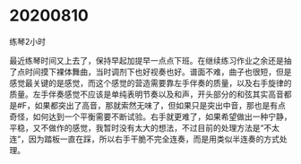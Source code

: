 # 20200810

练琴2小时

最近练琴时间又上去了，保持早起加提早一点点下班。在继续练习作业之余还是抽了点时间摸下裸体舞曲，当时调剂下也好视奏也好。谱面不难，曲子也很短，但是感觉最关键的是感觉，而这个感觉的营造需要靠左手伴奏的质量，以及右手旋律的质量。左手伴奏感觉不应该是单纯表明节奏以及和声，开头部分的和弦其实高音都是#F，如果都突出了高音，那就索然无味了，但如果只是突出中音，那也是有点奇怪，如何达到一个平衡需要不断试验。右手就更难了，如果希望做出一种宁静，平稳，又不做作的感觉，我暂时没有太大的想法，不过目前的处理方法是“不太连”，因为踏板一直在踩，所以右手干脆不完全连奏，而是用类似半连奏的方式处理。
